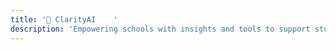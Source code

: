 ```yaml
---
title: '🤖 ClarityAI    '
description: 'Empowering schools with insights and tools to support student mental health.'
---
```

